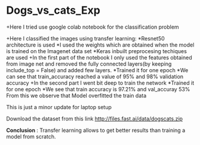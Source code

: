 # Dogs_vs_cats_Exp
+Here I tried use google colab notebook for the classification problem

+Here I classified the images using transfer learning:
  *Resnet50 architecture is used
  *I used the weights which are obtained when the model is trained on the Imagenet data set
  *Keras inbuilt preprocesing techiques are used
+In the first part of the notebook I only used the features obtained from image net and 
removed the fully connected layers(by keeping include_top = False) and added few layers.
  *Trained it for one epoch
  *We can see that train_accuracy reached a value of 95%  and 98% validation accuracy
+In the second part I went bit deep to train the network
  *Trained it for one epoch
  *We see that train accuracy is 97.21% and val_accuray 53%
  From this we observe that  Model overfitted the train data



  This is just a minor update for laptop setup
  
 Download the dataset from this link http://files.fast.ai/data/dogscats.zip

**Conclusion** : Transfer learning allows to get better results than training a model from scratch.

  
